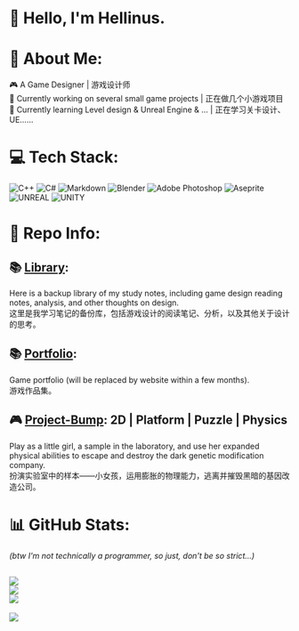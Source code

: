 # 👋 Hello, I'm Hellinus.
# 💫 About Me:
🎮 A Game Designer | 游戏设计师<br>
🔭 Currently working on several small game projects | 正在做几个小游戏项目<br>
🌱 Currently learning Level design & Unreal Engine & ... | 正在学习关卡设计、UE……<br>

# 💻 Tech Stack:
![C++](https://img.shields.io/badge/c++-%2300599C.svg?style=for-the-badge&logo=c%2B%2B&logoColor=white) ![C#](https://img.shields.io/badge/c%23-%23239120.svg?style=for-the-badge&logo=c-sharp&logoColor=white) ![Markdown](https://img.shields.io/badge/markdown-%23000000.svg?style=for-the-badge&logo=markdown&logoColor=white) ![Blender](https://img.shields.io/badge/blender-%23F5792A.svg?style=for-the-badge&logo=blender&logoColor=white) ![Adobe Photoshop](https://img.shields.io/badge/adobephotoshop-%2331A8FF.svg?style=for-the-badge&logo=adobephotoshop&logoColor=white) ![Aseprite](https://img.shields.io/badge/Aseprite-FFFFFF?style=for-the-badge&logo=Aseprite&logoColor=#7D929E) ![UNREAL](https://img.shields.io/badge/unreal-%2320232a.svg?style=for-the-badge&logo=unreal-engine&logoColor=white) ![UNITY](https://img.shields.io/badge/Unity-%2320232a.svg?style=for-the-badge&logo=unity&logoColor=white)

# 📜 Repo Info:
## 📚 [Library](https://github.com/Hellinus/Library):
Here is a backup library of my study notes, including game design reading notes, analysis, and other thoughts on design.<br>
这里是我学习笔记的备份库，包括游戏设计的阅读笔记、分析，以及其他关于设计的思考。<br>

## 📚 [Portfolio](https://github.com/Hellinus/Portfolio):
Game portfolio (will be replaced by website within a few months).<br>
游戏作品集。<br>

## 🎮 [Project-Bump](https://github.com/Hellinus/Project-Bump): 2D | Platform | Puzzle | Physics
Play as a little girl, a sample in the laboratory, and use her expanded physical abilities to escape and destroy the dark genetic modification company.<br>
扮演实验室中的样本——小女孩，运用膨胀的物理能力，逃离并摧毁黑暗的基因改造公司。<br>

# 📊 GitHub Stats:
*(btw I'm not technically a programmer, so just, don't be so strict...)*

![](https://github-readme-stats.vercel.app/api?username=Hellinus&theme=default&hide_border=false&include_all_commits=false&count_private=false)<br/>
![](https://github-readme-streak-stats.herokuapp.com/?user=Hellinus&theme=default&hide_border=false)<br/>
![](https://github-readme-stats.vercel.app/api/top-langs/?username=Hellinus&theme=default&hide_border=false&include_all_commits=false&count_private=false&layout=compact)
---
[![](https://visitcount.itsvg.in/api?id=Hellinus&icon=7&color=10)](https://visitcount.itsvg.in)
